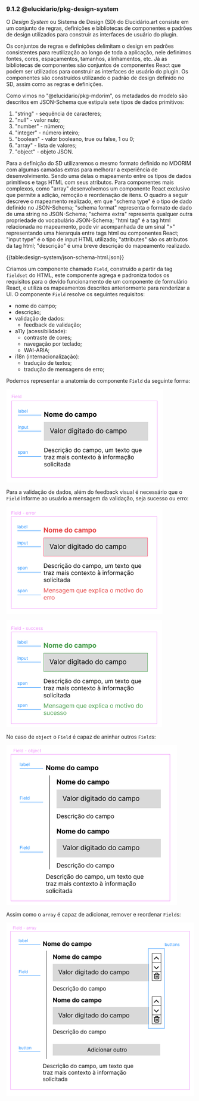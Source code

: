 ### 9.1.2 @elucidario/pkg-design-system

O _Design System_ ou Sistema de Design (SD) do Elucidário.art consiste em um conjunto de regras, definições e bibliotecas de componentes e padrões de design utilizados para construir as interfaces de usuário do plugin.

Os conjuntos de regras e definições delimitam o design em padrões consistentes para reutilização ao longo de toda a aplicação, nele definimos fontes, cores, espaçamentos, tamanhos, alinhamentos, etc. Já as bibliotecas de componentes são conjuntos de componentes React que podem ser utilizados para construir as interfaces de usuário do plugin. Os componentes são construídos utilizando o padrão de design definido no SD, assim como as regras e definições.

Como vimos no "@elucidario/pkg-mdorim", os metadados do modelo são descritos em JSON-Schema que estipula sete tipos de dados primitivos:

1. "string" - sequência de caracteres;
2. "null" - valor nulo;
3. "number" - número;
4. "integer" - número inteiro;
5. "boolean" - valor booleano, true ou false, 1 ou 0;
6. "array" - lista de valores;
7. "object" - objeto JSON.

Para a definição do SD utilizaremos o mesmo formato definido no MDORIM com algumas camadas extras para melhorar a experiência de desenvolvimento. Sendo uma delas o mapeamento entre os tipos de dados primitivos e tags HTML com seus atributos. Para componentes mais complexos, como "array" desenvolvemos um componente React exclusivo que permite a adição, remoção e reordenação de itens. O quadro a seguir descreve o mapeamento realizado, em que "schema type" é o tipo de dado definido no JSON-Schema; "schema format" representa o formato de dado de uma string no JSON-Schema; "schema extra" representa qualquer outra propriedade do vocabulário JSON-Schema; "html tag" é a tag html relacionada no mapeamento, pode vir acompanhada de um sinal ">" representando uma hierarquia entre tags html ou componentes React; "input type" é o tipo de input HTML utilizado; "attributes" são os atributos da tag html; "descrição" é uma breve descrição do mapeamento realizado.

{{table:design-system/json-schema-html.json}}

<!-- Como o JSON-Schema não foi criado para ser utilizado por usuários finais, mas sim por desenvolvedores e máquinas, o vocabulário não possui suporte para localização das strings "title" e "description", portanto no JSON-Schema essas propriedades devem ser escritas em inglês, logo não podemos utilizá-las para gerar a UI, uma vez que devemos dar suporte à outros idiomas como português e espanhol. Para resolver esse problema, criamos um arquivo JSON paralelo que mapeia cada propriedade do MDORIM à um objeto que permite a internacionalização dos textos para a UI, como o nome da propriedade, descrição, mensagens de erro e sucesso, etc. Este objeto também contém uma propriedade "component" que permite a definição de um componente React específico para a renderização desta propriedade no MDORIM, essa função é útil no caso de algumas exceções em que não foi utilizado o mapeamento padrão (json-schema -> HTML), mas sim foi realizada a criação de um componente próprio para renderização e edição desta propriedade. Este objeto pode ser descrito em JSON-Schema da seguinte forma:

**Quadro X - JSON-UI: Esquema declarativo para mapeamento de modelos de dados definidos em JSON-Schema e Interfaces de Usuário**

{{code:../../../../../packages/mdorim/src/schemas/json-ui/schema.json}}

Fonte: Elaborado pelo autor.

No quadro acima a propriedade "patternProperties" define o padrão de nome de cada propriedade do MDORIM para o mapeamento, no caso utilizamos o padrão Regex[^1] **^[a-z][a-z0-9_]\*$**, em que:

-   "^[a-z]" - a propriedade deve iniciar com uma letra minúscula;
-   "[a-z0-9_]\*$" - a propriedade pode conter letras minúsculas, números e o caractere "\_";

A propriedade "component" é opcional, caso não seja definida, o componente será inferido pelo tipo de dado utilizado.

Dessa forma, o metadado "identified_by" do MDORIM pode ser descrito da seguinte forma:

{{code:../../../../../packages/mdorim/src/translations/identified_by.json}} -->

Criamos um componente chamado `Field`, construído a partir da tag `fieldset` do HTML, este componente agrega e padroniza todos os requisitos para o devido funcionamento de um componente de formulário React, e utiliza os mapeamentos descritos anteriormente para renderizar a UI. O componente `Field` resolve os seguintes requisitos:

-   nome do campo;
-   descrição;
-   validação de dados:
    -   feedback de validação;
-   a11y (acessibilidade):
    -   contraste de cores;
    -   navegação por teclado;
    -   WAI-ARIA;
-   i18n (internacionalização):
    -   tradução de textos;
    -   tradução de mensagens de erro;

Podemos representar a anatomia do componente `Field` da seguinte forma:

![Anatomia do componente `Field`](./anatomia-Field.png)

Para a validação de dados, além do feedback visual é necessário que o `Field` informe ao usuário a mensagem da validação, seja sucesso ou erro:

![Feedback de erro do componente `Field`](./anatomia-Field-error.png)

![Feedback de sucesso do componente `Field`](./anatomia-Field-success.png)

No caso de `object` o `Field` é capaz de aninhar outros `Field`s:

![Anatomia do componente `Field` com `object`](./anatomia-Field-object.png)

Assim como o `array` é capaz de adicionar, remover e reordenar `Field`s:

![Anatomia do componente `Field` com `array`](./anatomia-Field-array.png)
